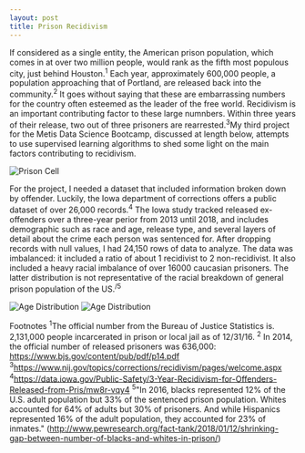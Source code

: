 ```yaml
---
layout: post
title: Prison Recidivism
---
```



If considered as a single entity, the American prison population, which comes in at over two million people, would rank as the fifth most populous city, just behind Houston.<sup>1</sup>  Each year, approximately 600,000 people, a population approaching that of Portland, are released back into the community.<sup>2</sup> It goes without saying that these are embarrassing numbers for the country often esteemed as the leader of the free world.  Recidivism is an important contributing factor to these large numnbers. Within three years of their release, two out of three prisoners are rearrested.<sup>3</sup>My third project for the Metis Data Science Bootcamp, discussed at length below, attempts to use supervised learning algorithms to shed some light on the main factors contributing to recidivism.

![Prison Cell]('images/2-16-19/prison.jpeg')

For the project, I needed a dataset that included information broken down by offender.  Luckily, the Iowa department of corrections offers a public dataset of over 26,000 records.<sup>4</sup> The Iowa study tracked released ex-offenders over a three-year perior from 2013 until 2018, and includes demographic such as race and age, release type, and several layers of detail about the crime each person was sentenced for.  After dropping records with null values, I had 24,150 rows of data to analyze.  The data was imbalanced: it included a ratio of about 1 recidivist to 2 non-recidivist.  It also included a heavy racial imbalance of over 16000 caucasian prisoners. The latter distribution is not representative of the racial breakdown of general prison population of the US.<sup>/5</sup> 

![Age Distribution]('images/2-16-19/AgeDist.jpeg')
![Age Distribution]('images/2-16-19/RaceDist.jpeg')


Footnotes
<sup>1</sup>The official number from the Bureau of Justice Statistics is. 2,131,000 people incarcerated in prison or local jail as of 12/31/16.
<sup>2</sup> In 2014, the official number of released prisoners was 636,000: https://www.bjs.gov/content/pub/pdf/p14.pdf
<sup>3</sup>https://www.nij.gov/topics/corrections/recidivism/pages/welcome.aspx
<sup>4</sup>https://data.iowa.gov/Public-Safety/3-Year-Recidivism-for-Offenders-Released-from-Pris/mw8r-vqy4
<sup>5</sup>"In 2016, blacks represented 12% of the U.S. adult population but 33% of the sentenced prison population. Whites accounted for 64% of adults but 30% of prisoners. And while Hispanics represented 16% of the adult population, they accounted for 23% of inmates." (http://www.pewresearch.org/fact-tank/2018/01/12/shrinking-gap-between-number-of-blacks-and-whites-in-prison/)



